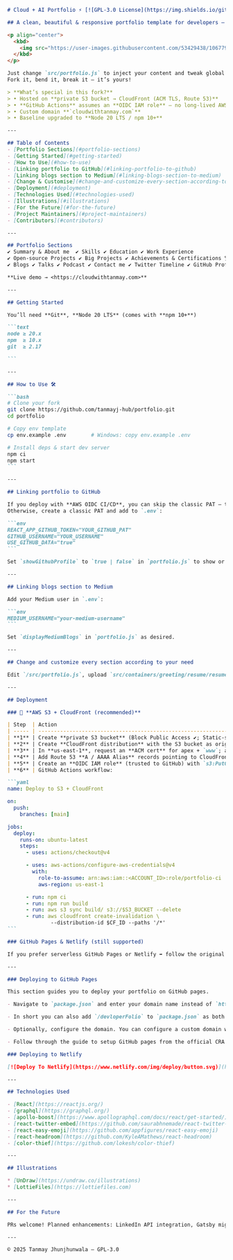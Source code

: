````markdown
# Cloud + AI Portfolio ⚡️ [![GPL-3.0 License](https://img.shields.io/github/license/tanmayj-hub/portfolio?color=blue)](LICENSE)

## A clean, beautiful & responsive portfolio template for developers — now pre-wired for **AWS S3 + CloudFront**!

<p align="center">
  <kbd>
    <img src="https://user-images.githubusercontent.com/53429438/106779355-e9cd9e80-666c-11eb-9417-8a4b54441bc6.gif" alt="Demo GIF"/>
  </kbd>
</p>

Just change `src/portfolio.js` to inject your content and tweak global colours in `src/_globalColor.scss`.  
Fork it, bend it, break it — it’s yours!

> **What’s special in this fork?**  
> • Hosted on **private S3 bucket → CloudFront (ACM TLS, Route 53)**  
> • **GitHub Actions** assumes an **OIDC IAM role** — no long-lived AWS keys  
> • Custom domain **`cloudwithtanmay.com`**  
> • Baseline upgraded to **Node 20 LTS / npm 10+**

---

## Table of Contents
- [Portfolio Sections](#portfolio-sections)
- [Getting Started](#getting-started)
- [How to Use](#how-to-use)
- [Linking portfolio to GitHub](#linking-portfolio-to-github)
- [Linking blogs section to Medium](#linking-blogs-section-to-medium)
- [Change & Customise](#change-and-customize-every-section-according-to-your-need)
- [Deployment](#deployment)
- [Technologies Used](#technologies-used)
- [Illustrations](#illustrations)
- [For the Future](#for-the-future)
- [Project Maintainers](#project-maintainers)
- [Contributors](#contributors)

---

## Portfolio Sections
✔️ Summary & About me  ✔️ Skills ✔️ Education ✔️ Work Experience  
✔️ Open-source Projects ✔️ Big Projects ✔️ Achievements & Certifications 🏆  
✔️ Blogs ✔️ Talks ✔️ Podcast ✔️ Contact me ✔️ Twitter Timeline ✔️ GitHub Profile  

**Live demo → <https://cloudwithtanmay.com>**

---

## Getting Started

You’ll need **Git**, **Node 20 LTS** (comes with **npm 10+**)

```text
node ≥ 20.x
npm  ≥ 10.x
git  ≥ 2.17

```

---

## How to Use 🛠️

```bash
# Clone your fork
git clone https://github.com/tanmayj-hub/portfolio.git
cd portfolio

# Copy env template
cp env.example .env        # Windows: copy env.example .env

# Install deps & start dev server
npm ci
npm start
```

---

## Linking portfolio to GitHub

If you deploy with **AWS OIDC CI/CD**, you can skip the classic PAT — the workflow already has a short-lived token.
Otherwise, create a classic PAT and add to `.env`:

```env
REACT_APP_GITHUB_TOKEN="YOUR_GITHUB_PAT"
GITHUB_USERNAME="YOUR_USERNAME"
USE_GITHUB_DATA="true"
```

Set `showGithubProfile` to `true | false` in `portfolio.js` to show or hide the GitHub contact card.

---

## Linking blogs section to Medium

Add your Medium user in `.env`:

```env
MEDIUM_USERNAME="your-medium-username"
```

Set `displayMediumBlogs` in `portfolio.js` as desired.

---

## Change and customize every section according to your need

Edit `/src/portfolio.js`, upload `src/containers/greeting/resume/resume.pdf`, use `emoji()` helper, replace Lottie JSONs in `src/assets/lottie`, tweak Twitter timeline (`twitterDetails`), etc.

---

## Deployment

### 🚀 **AWS S3 + CloudFront (recommended)**

| Step  | Action                                                                                                                 |
| ----- | ---------------------------------------------------------------------------------------------------------------------- |
| **1** | Create **private S3 bucket** (Block Public Access ✔; Static-site hosting **disabled**).                                |
| **2** | Create **CloudFront distribution** with the S3 bucket as origin; note *Distribution ID*.                               |
| **3** | In **us-east-1**, request an **ACM cert** for apex + `www`; attach to the distribution.                                |
| **4** | Add Route 53 **A / AAAA Alias** records pointing to CloudFront.                                                        |
| **5** | Create an **OIDC IAM role** (trusted to GitHub) with `s3:PutObject`, `s3:ListBucket`, `cloudfront:CreateInvalidation`. |
| **6** | GitHub Actions workflow:                                                                                               |

```yaml
name: Deploy to S3 + CloudFront

on:
  push:
    branches: [main]

jobs:
  deploy:
    runs-on: ubuntu-latest
    steps:
      - uses: actions/checkout@v4

      - uses: aws-actions/configure-aws-credentials@v4
        with:
          role-to-assume: arn:aws:iam::<ACCOUNT_ID>:role/portfolio-ci
          aws-region: us-east-1

      - run: npm ci
      - run: npm run build
      - run: aws s3 sync build/ s3://$S3_BUCKET --delete
      - run: aws cloudfront create-invalidation \
              --distribution-id $CF_ID --paths '/*'
```

### GitHub Pages & Netlify (still supported)

If you prefer serverless GitHub Pages or Netlify ➡ follow the original instructions below.

---

### Deploying to GitHub Pages

This section guides you to deploy your portfolio on GitHub pages.

- Navigate to `package.json` and enter your domain name instead of `https://developerfolio.js.org/` in `homepage` variable. For example, if you want your site to be `https://<your-username>.github.io/developerFolio`, add the same to the homepage section of `package.json`.

- In short you can also add `/devloperFolio` to `package.json` as both are exactly same. Upon doing so, you tell `create-react-app` to add the path assets accordingly.

- Optionally, configure the domain. You can configure a custom domain with GitHub Pages by adding a `CNAME` file to the `public/` folder.

- Follow through the guide to setup GitHub pages from the official CRA docs [here](https://create-react-app.dev/docs/deployment/#github-pages).

### Deploying to Netlify

[![Deploy To Netlify](https://www.netlify.com/img/deploy/button.svg)](https://app.netlify.com/start/deploy?repository=https://github.com/saadpasta/developerFolio)

---

## Technologies Used

- [React](https://reactjs.org/)
- [graphql](https://graphql.org/)
- [apollo-boost](https://www.apollographql.com/docs/react/get-started/)
- [react-twitter-embed](https://github.com/saurabhnemade/react-twitter-embed)
- [react-easy-emoji](https://github.com/appfigures/react-easy-emoji)
- [react-headroom](https://github.com/KyleAMathews/react-headroom)
- [color-thief](https://github.com/lokesh/color-thief)

---

## Illustrations

* [UnDraw](https://undraw.co/illustrations)
* [LottieFiles](https://lottiefiles.com)

---

## For the Future

PRs welcome! Planned enhancements: LinkedIn API integration, Gatsby migration, extra sections.

---

© 2025 Tanmay Jhunjhunwala — GPL-3.0

